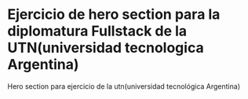 # Ejercicio de hero section para la diplomatura Fullstack de la UTN(universidad tecnologica Argentina)
Hero section para ejercicio de la utn(universidad tecnológica Argentina)

